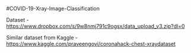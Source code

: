 #COVID-19-Xray-Image-Classification

Dataset - https://www.dropbox.com/s/9w8nmj791c9ogsx/data_upload_v3.zip?dl=0

Similar dataset from Kaggle - https://www.kaggle.com/praveengovi/coronahack-chest-xraydataset
